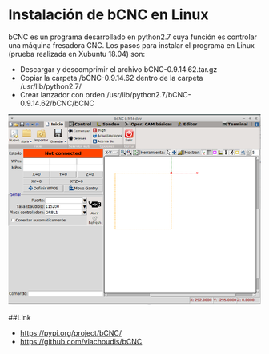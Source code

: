 # Instalación de bCNC en Linux

bCNC es un programa desarrollado en python2.7 cuya función es controlar una máquina fresadora CNC. Los pasos para instalar el programa en Linux (prueba realizada en Xubuntu 18.04) son:

- Descargar y descomprimir el archivo bCNC-0.9.14.62.tar.gz
- Copiar la carpeta /bCNC-0.9.14.62 dentro de la carpeta /usr/lib/python2.7/
- Crear lanzador con orden /usr/lib/python2.7/bCNC-0.9.14.62/bCNC/bCNC

![](bCNC-principal.png)

##Link 
- https://pypi.org/project/bCNC/
- https://github.com/vlachoudis/bCNC
